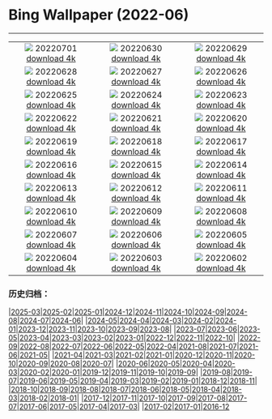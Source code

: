 # Bing Wallpaper (2022-06)
**************
| | | |
| :----: | :----: | :----: |
| ![](https://www.bing.com/th?id=OHR.WeatherGirls_DE-DE7340141862_1920x1080.jpg) 20220701 [download 4k](https://www.bing.com/th?id=OHR.WeatherGirls_DE-DE7340141862_UHD.jpg) | ![](https://www.bing.com/th?id=OHR.AcramanCrater_DE-DE1372697861_1920x1080.jpg) 20220630 [download 4k](https://www.bing.com/th?id=OHR.AcramanCrater_DE-DE1372697861_UHD.jpg) | ![](https://www.bing.com/th?id=OHR.PhangNgaBay_DE-DE1183484972_1920x1080.jpg) 20220629 [download 4k](https://www.bing.com/th?id=OHR.PhangNgaBay_DE-DE1183484972_UHD.jpg) |
| ![](https://www.bing.com/th?id=OHR.TafilaletOasis_DE-DE0997469504_1920x1080.jpg) 20220628 [download 4k](https://www.bing.com/th?id=OHR.TafilaletOasis_DE-DE0997469504_UHD.jpg) | ![](https://www.bing.com/th?id=OHR.ValensoleLavender_DE-DE0767050848_1920x1080.jpg) 20220627 [download 4k](https://www.bing.com/th?id=OHR.ValensoleLavender_DE-DE0767050848_UHD.jpg) | ![](https://www.bing.com/th?id=OHR.BBMomCub_DE-DE9961022833_1920x1080.jpg) 20220626 [download 4k](https://www.bing.com/th?id=OHR.BBMomCub_DE-DE9961022833_UHD.jpg) |
| ![](https://www.bing.com/th?id=OHR.MuenchenWelt_DE-DE9487283103_1920x1080.jpg) 20220625 [download 4k](https://www.bing.com/th?id=OHR.MuenchenWelt_DE-DE9487283103_UHD.jpg) | ![](https://www.bing.com/th?id=OHR.CenoteDiver_DE-DE9154723254_1920x1080.jpg) 20220624 [download 4k](https://www.bing.com/th?id=OHR.CenoteDiver_DE-DE9154723254_UHD.jpg) | ![](https://www.bing.com/th?id=OHR.MostarBridge_DE-DE8884260244_1920x1080.jpg) 20220623 [download 4k](https://www.bing.com/th?id=OHR.MostarBridge_DE-DE8884260244_UHD.jpg) |
| ![](https://www.bing.com/th?id=OHR.AmazonianEcuador_DE-DE8387887234_1920x1080.jpg) 20220622 [download 4k](https://www.bing.com/th?id=OHR.AmazonianEcuador_DE-DE8387887234_UHD.jpg) | ![](https://www.bing.com/th?id=OHR.GlastonburySolstice_DE-DE8254627770_1920x1080.jpg) 20220621 [download 4k](https://www.bing.com/th?id=OHR.GlastonburySolstice_DE-DE8254627770_UHD.jpg) | ![](https://www.bing.com/th?id=OHR.SwallowtailFlower_DE-DE7932090217_1920x1080.jpg) 20220620 [download 4k](https://www.bing.com/th?id=OHR.SwallowtailFlower_DE-DE7932090217_UHD.jpg) |
| ![](https://www.bing.com/th?id=OHR.SchwanAischgrund_DE-DE7167881210_1920x1080.jpg) 20220619 [download 4k](https://www.bing.com/th?id=OHR.SchwanAischgrund_DE-DE7167881210_UHD.jpg) | ![](https://www.bing.com/th?id=OHR.CelebratingSurfing_DE-DE5773891471_1920x1080.jpg) 20220618 [download 4k](https://www.bing.com/th?id=OHR.CelebratingSurfing_DE-DE5773891471_UHD.jpg) | ![](https://www.bing.com/th?id=OHR.Balsamroot_DE-DE5210042500_1920x1080.jpg) 20220617 [download 4k](https://www.bing.com/th?id=OHR.Balsamroot_DE-DE5210042500_UHD.jpg) |
| ![](https://www.bing.com/th?id=OHR.SeonamTemple_DE-DE1559380447_1920x1080.jpg) 20220616 [download 4k](https://www.bing.com/th?id=OHR.SeonamTemple_DE-DE1559380447_UHD.jpg) | ![](https://www.bing.com/th?id=OHR.ClingmansDome_DE-DE1419431068_1920x1080.jpg) 20220615 [download 4k](https://www.bing.com/th?id=OHR.ClingmansDome_DE-DE1419431068_UHD.jpg) | ![](https://www.bing.com/th?id=OHR.MuseumMile_DE-DE1271432019_1920x1080.jpg) 20220614 [download 4k](https://www.bing.com/th?id=OHR.MuseumMile_DE-DE1271432019_UHD.jpg) |
| ![](https://www.bing.com/th?id=OHR.OkavangoElephant_DE-DE1110473749_1920x1080.jpg) 20220613 [download 4k](https://www.bing.com/th?id=OHR.OkavangoElephant_DE-DE1110473749_UHD.jpg) | ![](https://www.bing.com/th?id=OHR.KampLintfortGarten_DE-DE0909224487_1920x1080.jpg) 20220612 [download 4k](https://www.bing.com/th?id=OHR.KampLintfortGarten_DE-DE0909224487_UHD.jpg) | ![](https://www.bing.com/th?id=OHR.MisoolIsland_DE-DE0612073033_1920x1080.jpg) 20220611 [download 4k](https://www.bing.com/th?id=OHR.MisoolIsland_DE-DE0612073033_UHD.jpg) |
| ![](https://www.bing.com/th?id=OHR.CRPoppies_DE-DE0447763489_1920x1080.jpg) 20220610 [download 4k](https://www.bing.com/th?id=OHR.CRPoppies_DE-DE0447763489_UHD.jpg) | ![](https://www.bing.com/th?id=OHR.SweetheartAbbey_DE-DE0298966642_1920x1080.jpg) 20220609 [download 4k](https://www.bing.com/th?id=OHR.SweetheartAbbey_DE-DE0298966642_UHD.jpg) | ![](https://www.bing.com/th?id=OHR.CommonDolphin_DE-DE0146658430_1920x1080.jpg) 20220608 [download 4k](https://www.bing.com/th?id=OHR.CommonDolphin_DE-DE0146658430_UHD.jpg) |
| ![](https://www.bing.com/th?id=OHR.HaagaRhododendron_DE-DE0023275997_1920x1080.jpg) 20220607 [download 4k](https://www.bing.com/th?id=OHR.HaagaRhododendron_DE-DE0023275997_UHD.jpg) | ![](https://www.bing.com/th?id=OHR.MuehleWarnstedt_DE-DE9891281597_1920x1080.jpg) 20220606 [download 4k](https://www.bing.com/th?id=OHR.MuehleWarnstedt_DE-DE9891281597_UHD.jpg) | ![](https://www.bing.com/th?id=OHR.RapadalenSNP_DE-DE9609049104_1920x1080.jpg) 20220605 [download 4k](https://www.bing.com/th?id=OHR.RapadalenSNP_DE-DE9609049104_UHD.jpg) |
| ![](https://www.bing.com/th?id=OHR.BannerPeak_DE-DE9454389675_1920x1080.jpg) 20220604 [download 4k](https://www.bing.com/th?id=OHR.BannerPeak_DE-DE9454389675_UHD.jpg) | ![](https://www.bing.com/th?id=OHR.MoabCycling_DE-DE9269517257_1920x1080.jpg) 20220603 [download 4k](https://www.bing.com/th?id=OHR.MoabCycling_DE-DE9269517257_UHD.jpg) | ![](https://www.bing.com/th?id=OHR.QueenJubilee_DE-DE3688722248_1920x1080.jpg) 20220602 [download 4k](https://www.bing.com/th?id=OHR.QueenJubilee_DE-DE3688722248_UHD.jpg) |

### 历史归档：

|[2025-03](/2025-03/2025-03.md)|[2025-02](/2025-02/2025-02.md)|[2025-01](/2025-01/2025-01.md)|[2024-12](/2024-12/2024-12.md)|[2024-11](/2024-11/2024-11.md)|[2024-10](/2024-10/2024-10.md)|[2024-09](/2024-09/2024-09.md)|[2024-08](/2024-08/2024-08.md)|[2024-07](/2024-07/2024-07.md)|[2024-06](/2024-06/2024-06.md)|
|[2024-05](/2024-05/2024-05.md)|[2024-04](/2024-04/2024-04.md)|[2024-03](/2024-03/2024-03.md)|[2024-02](/2024-02/2024-02.md)|[2024-01](/2024-01/2024-01.md)|[2023-12](/2023-12/2023-12.md)|[2023-11](/2023-11/2023-11.md)|[2023-10](/2023-10/2023-10.md)|[2023-09](/2023-09/2023-09.md)|[2023-08](/2023-08/2023-08.md)|
|[2023-07](/2023-07/2023-07.md)|[2023-06](/2023-06/2023-06.md)|[2023-05](/2023-05/2023-05.md)|[2023-04](/2023-04/2023-04.md)|[2023-03](/2023-03/2023-03.md)|[2023-02](/2023-02/2023-02.md)|[2023-01](/2023-01/2023-01.md)|[2022-12](/2022-12/2022-12.md)|[2022-11](/2022-11/2022-11.md)|[2022-10](/2022-10/2022-10.md)|
|[2022-09](/2022-09/2022-09.md)|[2022-08](/2022-08/2022-08.md)|[2022-07](/2022-07/2022-07.md)|[2022-06](/2022-06/2022-06.md)|[2022-05](/2022-05/2022-05.md)|[2022-04](/2022-04/2022-04.md)|[2021-08](/2021-08/2021-08.md)|[2021-07](/2021-07/2021-07.md)|[2021-06](/2021-06/2021-06.md)|[2021-05](/2021-05/2021-05.md)|
|[2021-04](/2021-04/2021-04.md)|[2021-03](/2021-03/2021-03.md)|[2021-02](/2021-02/2021-02.md)|[2021-01](/2021-01/2021-01.md)|[2020-12](/2020-12/2020-12.md)|[2020-11](/2020-11/2020-11.md)|[2020-10](/2020-10/2020-10.md)|[2020-09](/2020-09/2020-09.md)|[2020-08](/2020-08/2020-08.md)|[2020-07](/2020-07/2020-07.md)|
|[2020-06](/2020-06/2020-06.md)|[2020-05](/2020-05/2020-05.md)|[2020-04](/2020-04/2020-04.md)|[2020-03](/2020-03/2020-03.md)|[2020-02](/2020-02/2020-02.md)|[2020-01](/2020-01/2020-01.md)|[2019-12](/2019-12/2019-12.md)|[2019-11](/2019-11/2019-11.md)|[2019-10](/2019-10/2019-10.md)|[2019-09](/2019-09/2019-09.md)|
|[2019-08](/2019-08/2019-08.md)|[2019-07](/2019-07/2019-07.md)|[2019-06](/2019-06/2019-06.md)|[2019-05](/2019-05/2019-05.md)|[2019-04](/2019-04/2019-04.md)|[2019-03](/2019-03/2019-03.md)|[2019-02](/2019-02/2019-02.md)|[2019-01](/2019-01/2019-01.md)|[2018-12](/2018-12/2018-12.md)|[2018-11](/2018-11/2018-11.md)|
|[2018-10](/2018-10/2018-10.md)|[2018-09](/2018-09/2018-09.md)|[2018-08](/2018-08/2018-08.md)|[2018-07](/2018-07/2018-07.md)|[2018-06](/2018-06/2018-06.md)|[2018-05](/2018-05/2018-05.md)|[2018-04](/2018-04/2018-04.md)|[2018-03](/2018-03/2018-03.md)|[2018-02](/2018-02/2018-02.md)|[2018-01](/2018-01/2018-01.md)|
|[2017-12](/2017-12/2017-12.md)|[2017-11](/2017-11/2017-11.md)|[2017-10](/2017-10/2017-10.md)|[2017-09](/2017-09/2017-09.md)|[2017-08](/2017-08/2017-08.md)|[2017-07](/2017-07/2017-07.md)|[2017-06](/2017-06/2017-06.md)|[2017-05](/2017-05/2017-05.md)|[2017-04](/2017-04/2017-04.md)|[2017-03](/2017-03/2017-03.md)|
|[2017-02](/2017-02/2017-02.md)|[2017-01](/2017-01/2017-01.md)|[2016-12](/2016-12/2016-12.md)